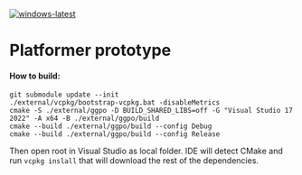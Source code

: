 [![windows-latest](https://github.com/NovikovNick/platformer-prototype/actions/workflows/github-ci.yml/badge.svg)](https://github.com/NovikovNick/platformer-prototype/actions/workflows/github-ci.yml)

# Platformer prototype
#### How to build:
```.env
git submodule update --init
./external/vcpkg/bootstrap-vcpkg.bat -disableMetrics
cmake -S ./external/ggpo -D BUILD_SHARED_LIBS=off -G "Visual Studio 17 2022" -A x64 -B ./external/ggpo/build
cmake --build ./external/ggpo/build --config Debug
cmake --build ./external/ggpo/build --config Release
```
Then open root in Visual Studio as local folder. IDE will detect CMake and run `vcpkg inslall` that will download the rest of the dependencies.